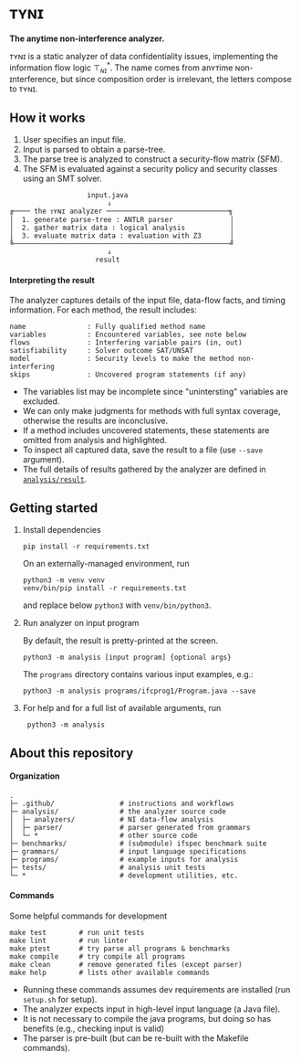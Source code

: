 # ᴛʏɴɪ

__The anytime non-interference analyzer.__

ᴛʏɴɪ is a static analyzer of data confidentiality issues, implementing the information flow logic $\top^{\ast}_{ɴɪ}$.
The name comes from anʏᴛime ɴon-ɪnterference, but since composition order is irrelevant, the letters compose to ᴛʏɴɪ. 

## How it works

1. User specifies an input file.
2. Input is parsed to obtain a parse-tree.
3. The parse tree is analyzed to construct a security-flow matrix (SFM).
4. The SFM is evaluated against a security policy and security classes using an SMT solver.

```
                   input.java
                        ↓
╔──── the ᴛʏɴɪ analyzer ──────────────────────────────╗
│  1. generate parse-tree : ANTLR parser              │
│  2. gather matrix data : logical analysis           │
│  3. evaluate matrix data : evaluation with Z3       │
╚─────────────────────────────────────────────────────╝
                        ↓
                     result  
```

#### Interpreting the result

The analyzer captures details of the input file, data-flow facts, and timing information.
For each method, the result includes:

    name               : Fully qualified method name
    variables          : Encountered variables, see note below               
    flows              : Interfering variable pairs (in, out)    
    satisfiability     : Solver outcome SAT/UNSAT                 
    model              : Security levels to make the method non-interfering
    skips              : Uncovered program statements (if any) 

* The variables list may be incomplete since "unintersting" variables are excluded.
* We can only make judgments for methods with full syntax coverage, otherwise the results are inconclusive.
* If a method includes uncovered statements, these statements are omitted from analysis and highlighted.
* To inspect all captured data, save the result to a file (use `--save` argument). 
* The full details of results gathered by the analyzer are defined in [`analysis/result`](analysis/result.py). 


## Getting started


1. Install dependencies

       pip install -r requirements.txt

   On an externally-managed environment, run

       python3 -m venv venv
       venv/bin/pip install -r requirements.txt

   and replace below `python3` with `venv/bin/python3`.

2. Run analyzer on input program

   By default, the result is pretty-printed at the screen.

       python3 -m analysis [input program] {optional args}

   The `programs` directory contains various input examples, e.g.:

       python3 -m analysis programs/ifcprog1/Program.java --save

3. For help and for a full list of available arguments, run

        python3 -m analysis


## About this repository 

#### Organization

    .
    ├─ .github/                # instructions and workflows      
    ├─ analysis/               # the analyzer source code
    │  ├─ analyzers/           # NI data-flow analysis
    │  ├─ parser/              # parser generated from grammars
    │  └─ *                    # other source code
    ├─ benchmarks/             # (submodule) ifspec benchmark suite
    ├─ grammars/               # input language specifications
    ├─ programs/               # example inputs for analysis
    ├─ tests/                  # analysis unit tests
    └─ *                       # development utilities, etc.


#### Commands

Some helpful commands for development

    make test        # run unit tests
    make lint        # run linter
    make ptest       # try parse all programs & benchmarks
    make compile     # try compile all programs
    make clean       # remove generated files (except parser)
    make help        # lists other available commands

* Running these commands assumes dev requirements are installed (run `setup.sh` for setup).
* The analyzer expects input in high-level input language (a Java file).
* It is not necessary to compile the java programs, but doing so has benefits (e.g., checking input is valid)
* The parser is pre-built (but can be re-built with the Makefile commands).
